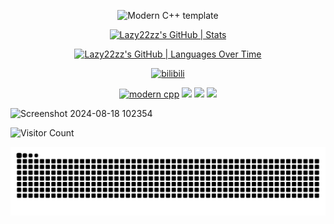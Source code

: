 <div id="title" align=center>

![Modern C++ template][github-sub-title:img]

[![Lazy22zz's GitHub | Stats](https://stats.quira.sh/Lazy22zz/github?theme=dark)](https://quira.sh?utm_source=widgets&utm_campaign=Lazy22zz)

[![Lazy22zz's GitHub | Languages Over Time](https://stats.quira.sh/Lazy22zz/languages-over-time?theme=dark)](https://quira.sh?utm_source=widgets&utm_campaign=Lazy22zz)

[![bilibili](https://img.shields.io/badge/video-Bilibili-red)](https://space.bilibili.com/38851340?spm_id_from=333.1007.0.0)

[![modern cpp](https://img.shields.io/badge/code-Modern%20C++-blue)](https://learn.microsoft.com/zh-cn/cpp/cpp/welcome-back-to-cpp-modern-cpp) 
![](https://img.shields.io/badge/Hate-LAZY-yellow) 
![](https://img.shields.io/badge/Personality-COLD-red) 
![](https://img.shields.io/badge/Hobby-READ-red)

</div>

![Screenshot 2024-08-18 102354](https://github.com/user-attachments/assets/6eef3995-52e1-489d-a6a0-cf82c961ec04)

![Visitor Count](https://profile-counter.glitch.me/Lazy22zz/count.svg)

[github-sub-title:img]: https://readme-typing-svg.herokuapp.com?font=Segoe+Script&center=true&lines=Lazy22zz.

<picture>
  <source media="(prefers-color-scheme: dark)" srcset="https://raw.githubusercontent.com/Lazy22zz/Lazy22zz/output/github-contribution-grid-snake-dark.svg">
  <source media="(prefers-color-scheme: light)" srcset="https://raw.githubusercontent.com/Lazy22zz/Lazy22zz/output/github-contribution-grid-snake.svg">
  <img alt="github contribution grid snake animation" src="https://raw.githubusercontent.com/Lazy22zz/Lazy22zz/output/github-contribution-grid-snake.svg">
</picture>
